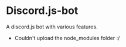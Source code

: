# Discord.js-bot
A discord.js bot with various features.

- Couldn't upload the node_modules folder :/
